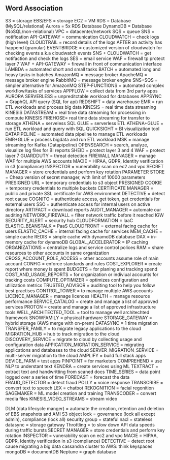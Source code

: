 ## Word Association
S3 = storage
EBS/EFS = storage
EC2 = VM
RDS = Database (MySQL/relational)
Aurora = 5x RDS Database
DynamoDB = Database (NoSQL/non-relational)
VPC = datacenter/network
SQS = queue
SNS = notification
API-GATEWAY = communication
CLOUDWATCH = check logs (high level)
CLOUDTRAIL = record details of the logs AFTER an activity has happend (granular)
EVENTBRIDGE = customized version of cloudwatch for checking events a.k.a cloudwatch events
SNS + CLOUDWATCH = get notifaction and check the logs
SES = email service
WAF = firewall tp protect layer 7
WAF + API-GATEWAY = firewall in front of communication interface
LAMBDA = automated short and small tasks
BATCH = automated long and heavy tasks in batches
AmazonMQ = message broker
ApacheMQ = message broker engine
RabbitMQ = message broker engine
SNS+SQS = simpler alternative for AmazonMQ
STEP-FUNCTIONS = automated complex workflow/tasks of services
APPFLOW = collect data from 3rd party apps
AURORA SERVERLESS = unpreditctable workload for databases
APPSYNC = GraphQL API query (SQL for api)
REDSHIFT = data warehouse
EMR = run ETL workloads and process big data
KINESIS = real time data streaming
KINESIS DATASTREAM = real time data streaming for processing in compute
KINESIS FIREHOSE= real time data streaming for transfer to storage
ATHENA = serveless SQL
GLUE = serverless ETL
ATHENA+GLUE = run ETL workload and query with SQL
QUICKSIGHT = BI visualization tool
DATAPIPELINE = automated data pipeline to manage ETL workloads
EMR+GLUE = process bigdata and run ETL workload
MSK = manage streaming for Kafka (Datapipeline)
OPENSEARCH = search, analyze, visualize log files for BI reports
SHEID = protect layer 3 and 4
WAF = protect layer 7
GUARDDUTY = threat detection
FIREWALL MANAGER = manage WAF for multiple AWS accounts
MACIE = HIPAA, GDPR, Identity verification in s3 (compliance)
INSPECTOR = vunerability scan on ec2 and vpc
SECRET MANAGER = store credentials and perform key rotation
PARAMETER STORE = Cheap version of secret manager, with limit of 10000 parameters
PRESIGNED URL = temporary credentials to s3 object
PRESIGNED COOKIE = temporary credentials to multiple buckets
CERTIFICATE MANAGER = public and private SSL certificate for AWS environment
DETECTIVE = detect root cause
COGNITO = authenticate access, get token, get credentials for external users
SSO = authenticate access for internal users on active directory
ARTIFACT = download reports
AUDIT_MANAGER = automate our auditing
NETWORK_FIREWALL = filter network traffic before it reached IGW
SECURITY_ALERT = security hub
CLOUDFORMATION = IaaC
ELASTIC_BEANSTALK = PaaS
CLOUDFRONT = external facing cache for users
ELASTIC_CACHE = internal facing cache for services
MEM_CACHE = simple cache
REDIS = simple cache with dynamoDB database
DAX = in-memory cache for dynamoDB
GLOBAL_ACCELERATOR = IP caching
ORGANIZATIONS = centralize logs and service control polices
RAM = share resources to other accounts in same organization
CROSS_ACCOUNT_ROLE_ACCESS = other accounts assume role of main account
CONFIG = enforce standards and rules
COST_EXPLORER = create report where money is spent
BUDGETS = for planing and tracking spend
COST_AND_USAGE_REPORTS = for organization or indiviual accounts for tracking costs
COMPUTE_OPTIMIZER = optimizes configuration and utilization metrics
TRUSTED_ADVISOR = auditing tool to help you follow best practises
CONTROL_TOWER = to manage multiple AWS accounts
LICENCE_MANAGER = manage licences
HEALTH = manage resource performance
SERVICE_CATALOG = create and manage a list of approved services
PROTON = create and manage a list of approved infrastructure tools
WELL_ARCHITECTED_TOOL = tool to manage well architechted framework
SNOWFAMILY = physical hardware
STORAGE_GATEWAY = hybrid storage (AWS merge with on-prem)
DATASYNC = 1 time migration
TRANSFER_FAMILY = to migrate legacy applications to the cloud
MIGRATION_HUB = hub to track migration to the cloud
DISCOVERY_SERVICE = migrate to cloud by collecting usage and configuration data
APPICATION_MIGRATION_SERVICE = migrating applications and databases to the cloud
SERVER_MIGRATION_SERVICE = multi-server migration to the cloud
AMPLIFY = build full stack apps
DEVICE_FARM = test apps
PINPOINT = for marketers
COMPREHEND = use NLP to understant text
KENDRA = create services using ML
TEXTRACT = extract text and handwritting from scaned docs
TIME_SERIES = data point logged over a series of time
FORECAST = forecast the data
FRAUD_DETECTOR = detect fraud
POLLY = voice response
TRANSCRIBE = convert text to speech
LEX = chatbot
REKOGNITION = facial regonition
SAGEMAKER = ML model creation and training
TRANSCODER = convert media files
KINESIS_VIDEO_STREAMS = stream video



DLM (data lifecycle manger) = automate the creation, retention and deletion of EBS snapshots and AMI
S3 object lock = governance (lock all except admin), compliance (lock all)
security group = stateful
nacl = stateless
datasync = storage gateway
Throttling = to slow down API data speeds during traffic bursts
SECRET MANAGER = store credentials and perform key rotation
INSPECTOR = vunerability scan on ec2 and vpc
MACIE = HIPAA, GDPR, Identity verification in s3 (compliance)
DETECTIVE = detect root cause
migrating a big data cassandra cluster to AWS: think keyspaces
mongoDB = documentDB
Neptune = graph database





